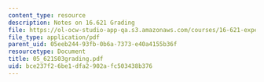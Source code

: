 ```yaml
---
content_type: resource
description: Notes on 16.621 Grading
file: https://ol-ocw-studio-app-qa.s3.amazonaws.com/courses/16-621-experimental-projects-i-spring-2003/bce237f26be1dfa2902afc503438b376_05_621S03grading.pdf
file_type: application/pdf
parent_uid: 05eeb244-93fb-0b6a-7373-e40a4155b36f
resourcetype: Document
title: 05_621S03grading.pdf
uid: bce237f2-6be1-dfa2-902a-fc503438b376
---
```

